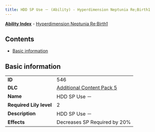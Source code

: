 ```yaml
---
title: HDD SP Use － (Ability) - Hyperdimension Neptunia Re;Birth1
---
```


[**Ability Index**](/neptunia/rb1/ability/index.html) - [Hyperdimension Neptunia Re;Birth1](/neptunia/rb1)

## Contents

- [Basic information](#basic-information)

## Basic information

|   |   |
| -- | -- |
| **ID** | 546
**DLC** | [Additional Content Pack 5](/neptunia/rb1/dlc/14-pack5.html)
**Name** | HDD SP Use －
**Required Lily level** | 2
**Description** | HDD SP Use －
**Effects** | Decreases SP Required by 20% |
